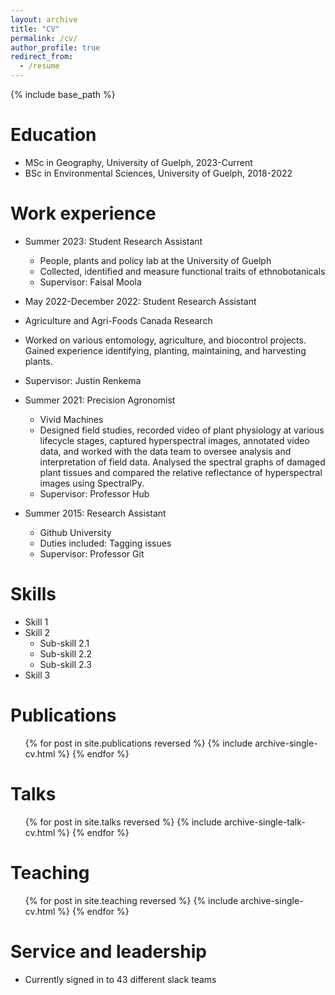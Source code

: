 ```yaml
---
layout: archive
title: "CV"
permalink: /cv/
author_profile: true
redirect_from:
  - /resume
---
```


{% include base_path %}

Education
======
* MSc in Geography, University of Guelph, 2023-Current
* BSc in Environmental Sciences, University of Guelph, 2018-2022

Work experience
======
* Summer 2023: Student Research Assistant
  * People, plants and policy lab at the University of Guelph
  * Collected, identified and measure functional traits of ethnobotanicals 
  * Supervisor: Faisal Moola
    
*  May 2022-December 2022: Student Research Assistant
  * Agriculture and Agri-Foods Canada Research
  * Worked on various entomology, agriculture, and biocontrol projects. Gained experience identifying, planting, maintaining, and harvesting plants.
  * Supervisor: Justin Renkema

* Summer 2021: Precision Agronomist
  * Vivid Machines
  * Designed field studies, recorded video of plant physiology at various lifecycle stages, captured hyperspectral images, annotated video data, and worked with the data team to oversee analysis and interpretation of field data. Analysed the spectral graphs of damaged plant tissues and compared the relative reflectance of hyperspectral images using SpectralPy.
  * Supervisor: Professor Hub

* Summer 2015: Research Assistant
  * Github University
  * Duties included: Tagging issues
  * Supervisor: Professor Git
  
Skills
======
* Skill 1
* Skill 2
  * Sub-skill 2.1
  * Sub-skill 2.2
  * Sub-skill 2.3
* Skill 3

Publications
======
  <ul>{% for post in site.publications reversed %}
    {% include archive-single-cv.html %}
  {% endfor %}</ul>
  
Talks
======
  <ul>{% for post in site.talks reversed %}
    {% include archive-single-talk-cv.html  %}
  {% endfor %}</ul>
  
Teaching
======
  <ul>{% for post in site.teaching reversed %}
    {% include archive-single-cv.html %}
  {% endfor %}</ul>
  
Service and leadership
======
* Currently signed in to 43 different slack teams
